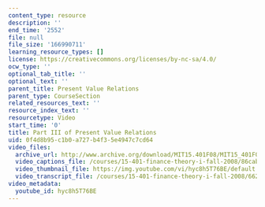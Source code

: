 ```yaml
---
content_type: resource
description: ''
end_time: '2552'
file: null
file_size: '166990711'
learning_resource_types: []
license: https://creativecommons.org/licenses/by-nc-sa/4.0/
ocw_type: ''
optional_tab_title: ''
optional_text: ''
parent_title: Present Value Relations
parent_type: CourseSection
related_resources_text: ''
resource_index_text: ''
resourcetype: Video
start_time: '0'
title: Part III of Present Value Relations
uid: 0f4d8b95-c1b0-a727-b4f3-5e4947c7cd64
video_files:
  archive_url: http://www.archive.org/download/MIT15.401F08/MIT15_401F08_ses04_300k.mp4
  video_captions_file: /courses/15-401-finance-theory-i-fall-2008/86cab1d4f1fa5cfa9a582a9157501d27_hyc8h5T76BE.vtt
  video_thumbnail_file: https://img.youtube.com/vi/hyc8h5T76BE/default.jpg
  video_transcript_file: /courses/15-401-finance-theory-i-fall-2008/662ee1eea050b0198db10282f6935656_hyc8h5T76BE.pdf
video_metadata:
  youtube_id: hyc8h5T76BE
---
```

